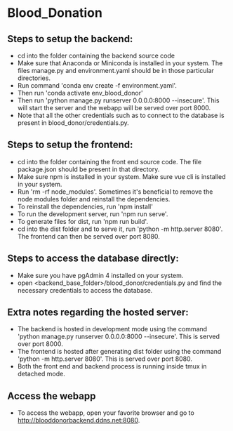 # Blood_Donation

## Steps to setup the backend:
- cd into the folder containing the backend source code
- Make sure that Anaconda or Miniconda is installed in your system. The files manage.py and environment.yaml should be in those particular directories. 
- Run command 'conda env create -f environment.yaml'.
- Then run 'conda activate env_blood_donor'
- Then run 'python manage.py runserver 0.0.0.0:8000 --insecure'. This will start the server and the webapp will be served over port 8000.
- Note that all the other credentials such as to connect to the database is present in blood_donor/credentials.py.


## Steps to setup the frontend:
- cd into the folder containing the front end source code. The file package.json should be present in that directory.
- Make sure npm is installed in your system. Make sure vue cli is installed in your system.
- Run 'rm -rf node_modules'. Sometimes it's beneficial to remove the node modules folder and reinstall the dependencies.
- To reinstall the dependencies, run 'npm install'
- To run the development server, run 'npm run serve'.
- To generate files for dist, run 'npm run build'.
- cd into the dist folder and to serve it, run 'python -m http.server 8080'. The frontend can then be served over port 8080.

## Steps to access the database directly:
- Make sure you have pgAdmin 4 installed on your system.
- open <backend_base_folder>/blood_donor/credentials.py and find the necessary credentials to access the database.

## Extra notes regarding the hosted server:
- The backend is hosted in development mode using the command 'python manage.py runserver 0.0.0.0:8000 --insecure'. This is served over port 8000.
- The frontend is hosted after generating dist folder using the command 'python -m http.server 8080'. This is served over port 8080.
- Both the front end and backend process is running inside tmux in detached mode.

## Access the webapp
- To access the webapp, open your favorite browser and go to http://blooddonorbackend.ddns.net:8080.

